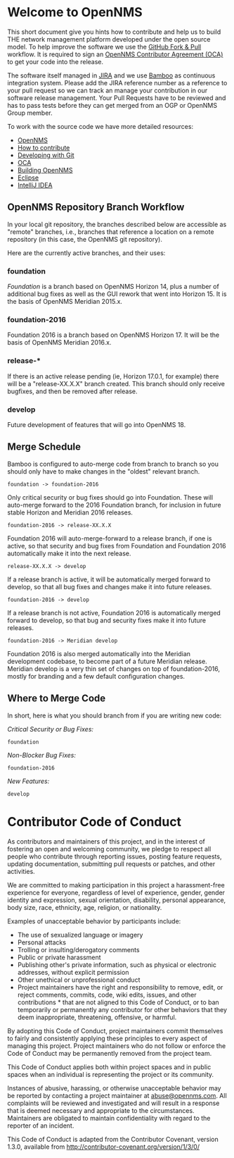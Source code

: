 
# Welcome to OpenNMS

This short document give you hints how to contribute and help us to build THE network management platform developed under the open source model.
To help improve the software we use the [GitHub Fork & Pull](https://help.github.com/articles/using-pull-requests/) workflow.
It is required to sign an [OpenNMS Contributor Agreement (OCA)](https://www.opennms.org/wiki/Contributor_Agreement) to get your code into the release.

The software itself managed in [JIRA](http://issues.opennms.org) and we use [Bamboo](http://bamboo.internal.opennms.com:8085) as continuous integration system.
Please add the JIRA reference number as a reference to your pull request so we can track an manage your contribution in our software release management.
Your Pull Requests have to be reviewed and has to pass tests before they can get merged from an OGP or OpenNMS Group member.

To work with the source code we have more detailed resources:

* [OpenNMS](http://www.opennms.org/)
* [How to contribute](http://www.opennms.org/wiki/How_to_contribute)
* [Developing with Git](https://www.opennms.org/wiki/Developing_with_Git)
* [OCA](http://www.opennms.org/wiki/OCA)
* [Building OpenNMS](http://www.opennms.org/wiki/Building_OpenNMS)
* [Eclipse](http://www.opennms.org/wiki/Eclipse)
* [IntelliJ IDEA](https://www.opennms.org/wiki/IDEA_and_OpenNMS)

## OpenNMS Repository Branch Workflow

In your local git repository, the branches described below are accessible as "remote" branches, i.e., branches that reference a location on a remote repository (in this case, the OpenNMS git repository).

Here are the currently active branches, and their uses:

### foundation

_Foundation_ is a branch based on OpenNMS Horizon 14, plus a number of additional bug fixes as well as the GUI rework that went into Horizon 15.
It is the basis of OpenNMS Meridian 2015.x.

### foundation-2016

Foundation 2016 is a branch based on OpenNMS Horizon 17.
It will be the basis of OpenNMS Meridian 2016.x.

### release-*

If there is an active release pending (ie, Horizon 17.0.1, for example) there will be a "release-XX.X.X" branch created.
This branch should only receive bugfixes, and then be removed after release.

### develop

Future development of features that will go into OpenNMS 18.

## Merge Schedule

Bamboo is configured to auto-merge code from branch to branch so you should only have to make changes in the "oldest" relevant branch.

    foundation -> foundation-2016

Only critical security or bug fixes should go into Foundation.
These will auto-merge forward to the 2016 Foundation branch, for inclusion in future stable Horizon and Meridian 2016 releases.

    foundation-2016 -> release-XX.X.X

Foundation 2016 will auto-merge-forward to a release branch, if one is active, so that security and bug fixes from Foundation and Foundation 2016 automatically make it into the next release.

    release-XX.X.X -> develop

If a release branch is active, it will be automatically merged forward to develop, so that all bug fixes and changes make it into future releases.

    foundation-2016 -> develop

If a release branch is not active, Foundation 2016 is automatically merged forward to develop, so that bug and security fixes make it into future releases.

    foundation-2016 -> Meridian develop

Foundation 2016 is also merged automatically into the Meridian development codebase, to become part of a future Meridian release. Meridian develop is a very thin set of changes on top of foundation-2016, mostly for branding and a few default configuration changes.

## Where to Merge Code

In short, here is what you should branch from if you are writing new code:

*Critical Security or Bug Fixes:*

    foundation

*Non-Blocker Bug Fixes:*

    foundation-2016

*New Features:*

    develop

# Contributor Code of Conduct

As contributors and maintainers of this project, and in the interest of fostering an open and welcoming community, we pledge to respect all people who contribute through reporting issues, posting feature requests, updating documentation, submitting pull requests or patches, and other activities.

We are committed to making participation in this project a harassment-free experience for everyone, regardless of level of experience, gender, gender identity and expression, sexual orientation, disability, personal appearance, body size, race, ethnicity, age, religion, or nationality.

Examples of unacceptable behavior by participants include:

* The use of sexualized language or imagery
* Personal attacks
* Trolling or insulting/derogatory comments
* Public or private harassment
* Publishing other's private information, such as physical or electronic addresses, without explicit permission
* Other unethical or unprofessional conduct
* Project maintainers have the right and responsibility to remove, edit, or reject comments, commits, code, wiki edits, issues, and other contributions * that are not aligned to this Code of Conduct, or to ban temporarily or permanently any contributor for other behaviors that they deem inappropriate, threatening, offensive, or harmful.

By adopting this Code of Conduct, project maintainers commit themselves to fairly and consistently applying these principles to every aspect of managing this project. Project maintainers who do not follow or enforce the Code of Conduct may be permanently removed from the project team.

This Code of Conduct applies both within project spaces and in public spaces when an individual is representing the project or its community.

Instances of abusive, harassing, or otherwise unacceptable behavior may be reported by contacting a project maintainer at abuse@opennms.com. All complaints will be reviewed and investigated and will result in a response that is deemed necessary and appropriate to the circumstances. Maintainers are obligated to maintain confidentiality with regard to the reporter of an incident.

This Code of Conduct is adapted from the Contributor Covenant, version 1.3.0, available from http://contributor-covenant.org/version/1/3/0/
